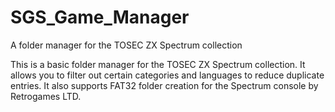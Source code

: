 # SGS_Game_Manager
A folder manager for the TOSEC ZX Spectrum collection

This is a basic folder manager for the TOSEC ZX Spectrum collection. It allows you to filter out certain categories and languages to reduce duplicate entries. It also supports FAT32 folder creation for the Spectrum console by Retrogames LTD.
